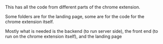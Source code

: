 This has all the code from different parts of the chrome extension.

Some folders are for the landing page, some are for the code for the chrome extension itself.


Mostly what is needed is the backend (to run server side), the front end (to run on the chrome extension itself), and the landing page
